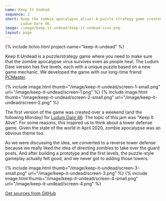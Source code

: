 ```yaml
---
name: Keep It Undead
sequence: 2
short: Keep the zombie apocalypse alive! A puzzle strategy game created for
       Ludum Dare 46.
image: /image/keep-it-undead/keep-it-undead-icon.png
layout: page
---
```


{% include itchio.html project-name="keep-it-undead" %}

Keep It Undead is a puzzle/strategy game where you need to make sure that the
zombie apocalypse virus survives even as people heal. The Ludum Dare version
has five levels, each with a unique puzzle based on a new game mechanic. We
developed the game with our long-time friend
[PCMaster](http://pcmaster.koinbahd.com).

<div class="images">
  {% include image.html thumb="/image/keep-it-undead/screen-1-small.png"
                        url="/image/keep-it-undead/screen-1.png" %}
  {% include image.html thumb="/image/keep-it-undead/screen-2-small.png"
                        url="/image/keep-it-undead/screen-2.png" %}
</div>

The first version of the game was created over a weekend (and the following
Monday) for [Ludum Dare 46](https://ldjam.com/events/ludum-dare/46). The topic
of this jam was "Keep It Alive". For some reasons, this inspired us to think
about a tower defense game. Given the state of the world in April 2020, zombie
apocalypse was an obvious theme too.

As we were discussing the idea, we converted to a reverse tower defense because
we really liked the idea of directing zombies to take over the guard posts. And
after building a prototype and the first levels, the puzzle-style gameplay
actually felt good, and we never got to adding those towers.

<div class="images">
  {% include image.html thumb="/image/keep-it-undead/screen-3-small.png"
                        url="/image/keep-it-undead/screen-3.png" %}
  {% include image.html thumb="/image/keep-it-undead/screen-4-small.png"
                        url="/image/keep-it-undead/screen-4.png" %}
</div>


[Get sources from GitHub](https://github.com/trionteam/keep-it-undead/)
